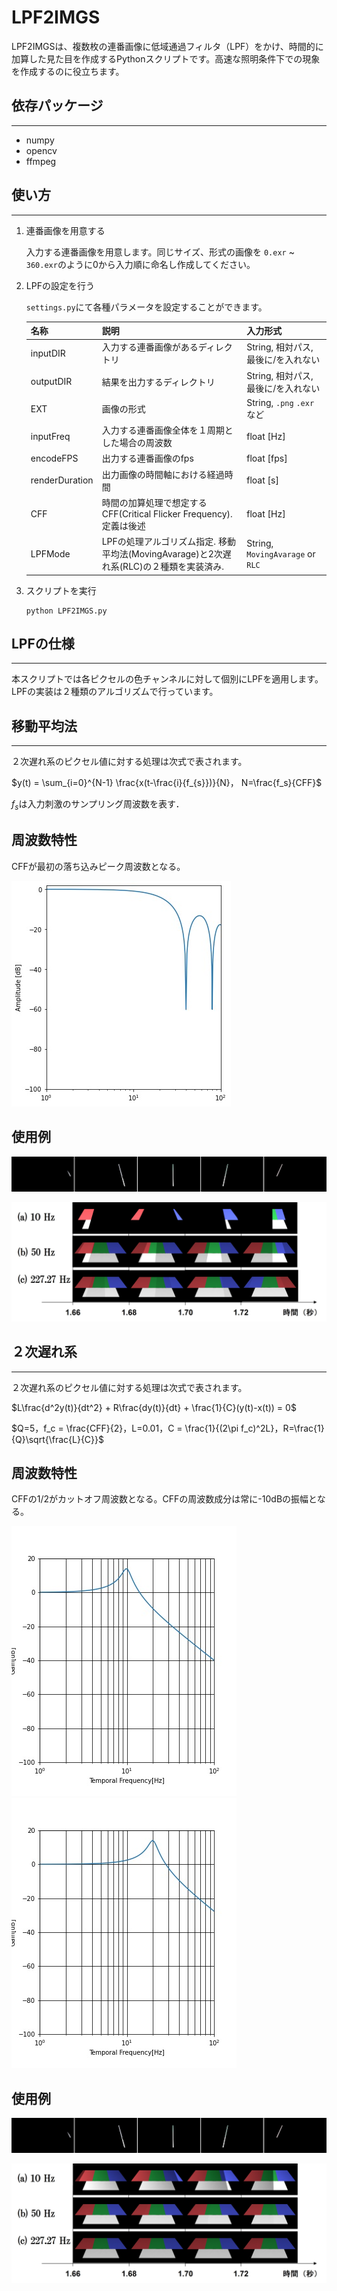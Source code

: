 # LPF2IMGS
LPF2IMGSは、複数枚の連番画像に低域通過フィルタ（LPF）をかけ、時間的に加算した見た目を作成するPythonスクリプトです。高速な照明条件下での現象を作成するのに役立ちます。

## 依存パッケージ
---

- numpy
- opencv
- ffmpeg

## 使い方
---

1. 連番画像を用意する

    入力する連番画像を用意します。同じサイズ、形式の画像を `0.exr` ~ `360.exr`のように0から入力順に命名し作成してください。

2. LPFの設定を行う

    `settings.py`にて各種パラメータを設定することができます。

    |  名称  |  説明  |  入力形式  |
    | ---- | ---- | ---- |
    |  inputDIR  |  入力する連番画像があるディレクトリ  | String, 相対パス, 最後に/を入れない |
    |  outputDIR  |  結果を出力するディレクトリ  | String, 相対パス, 最後に/を入れない |
    |  EXT  |  画像の形式  | String, `.png` `.exr` など | 
    |  inputFreq  |  入力する連番画像全体を１周期とした場合の周波数  | float [Hz] | 
    |  encodeFPS  |  出力する連番画像のfps  | float [fps] | 
    |  renderDuration  |  出力画像の時間軸における経過時間  | float [s] | 
    |  CFF  |  時間の加算処理で想定するCFF(Critical Flicker Frequency). 定義は後述  | float [Hz] | 
    |  LPFMode  |  LPFの処理アルゴリズム指定. 移動平均法(MovingAvarage)と2次遅れ系(RLC)の２種類を実装済み.  | String, `MovingAvarage` or `RLC` | 


3. スクリプトを実行
    ```
    python LPF2IMGS.py
    ```

## LPFの仕様
---
本スクリプトでは各ピクセルの色チャンネルに対して個別にLPFを適用します。LPFの実装は２種類のアルゴリズムで行っています。

## 移動平均法
---
２次遅れ系のピクセル値に対する処理は次式で表されます。

$y(t) = \sum_{i=0}^{N-1} \frac{x(t-\frac{i}{f_{s}})}{N}， N=\frac{f_s}{CFF}$

$f_{s}$は入力刺激のサンプリング周波数を表す．

## 周波数特性

CFFが最初の落ち込みピーク周波数となる。

![Alt text](img/MAfilter.jpg)

## 使用例

![Alt input](img/scanlineInput.jpg "input")

![Alt MAFilterOutput](img/MAFilterScan.jpg "MAFilterOutput")

## ２次遅れ系
---
２次遅れ系のピクセル値に対する処理は次式で表されます。

$L\frac{d^2y(t)}{dt^2}  + R\frac{dy(t)}{dt} +  \frac{1}{C}(y(t)-x(t)) = 0$

$Q=5，f_c = \frac{CFF}{2}，L=0.01，C = \frac{1}{(2\pi f_c)^2L}，R=\frac{1}{Q}\sqrt{\frac{L}{C}}$

## 周波数特性

CFFの1/2がカットオフ周波数となる。CFFの周波数成分は常に-10dBの振幅となる。

![alt CFF=20Hz](img/CFF=20.jpg "CFF=20Hz")
![alt CFF=40Hz](img/CFF=40.jpg "CFF=40Hz")

## 使用例

![Alt input](img/scanlineInput.jpg "input")

![Alt RLCFilterOutput](img/RLCFilterScan.jpg "RLCFilterOutput")